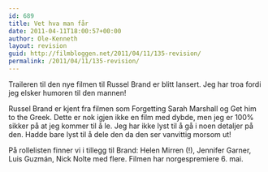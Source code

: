```yaml
---
id: 689
title: Vet hva man får
date: 2011-04-11T18:00:57+00:00
author: Ole-Kenneth
layout: revision
guid: http://filmbloggen.net/2011/04/11/135-revision/
permalink: /2011/04/11/135-revision/
---
```

Traileren til den nye filmen til Russel Brand er blitt lansert. Jeg har troa fordi jeg elsker humoren til den mannen!

<div class="video-shortcode">
</div>

Russel Brand er kjent fra filmen som Forgetting Sarah Marshall og Get him to the Greek. Dette er nok igjen ikke en film med dybde, men jeg er 100% sikker på at jeg kommer til å le. Jeg har ikke lyst til å gå i noen detaljer på den. Hadde bare lyst til å dele den da den ser vanvittig morsom ut!

På rollelisten finner vi i tillegg til Brand: Helen Mirren (!), Jennifer Garner, Luis Guzmán, Nick Nolte med flere. Filmen har norgespremiere 6. mai.